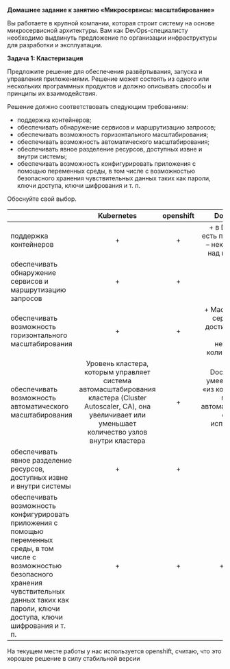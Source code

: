**Домашнее задание к занятию «Микросервисы: масштабирование»**

Вы работаете в крупной компании, которая строит систему на основе микросервисной архитектуры. Вам как DevOps-специалисту
необходимо выдвинуть предложение по организации инфраструктуры для разработки и эксплуатации.

**Задача 1: Кластеризация**

Предложите решение для обеспечения развёртывания, запуска и управления приложениями. Решение может состоять из одного 
или нескольких программных продуктов и должно описывать способы и принципы их взаимодействия.

Решение должно соответствовать следующим требованиям:

* поддержка контейнеров;
* обеспечивать обнаружение сервисов и маршрутизацию запросов;
* обеспечивать возможность горизонтального масштабирования;
* обеспечивать возможность автоматического масштабирования;
* обеспечивать явное разделение ресурсов, доступных извне и внутри системы;
* обеспечивать возможность конфигурировать приложения с помощью переменных среды, в том числе с возможностью 
безопасного хранения чувствительных данных таких как пароли, ключи доступа, ключи шифрования и т. п.

Обоснуйте свой выбор.

|      | Kubernetes | openshift |                                                    Docker Swarm                                                     |
| ------------ |:----------:|:---------:|:-------------------------------------------------------------------------------------------------------------------:|
| поддержка контейнеров   |     +      |     +     |                      + в Docker Swarm есть понятие сервиса – некая надстройка над контейнерами                      |
| обеспечивать обнаружение сервисов и маршрутизацию запросов|     +      |     +     |                                                          +                                                          |
| обеспечивать возможность горизонтального масштабирования|     +      |     +     |            + Масштабирование сервиса Docker достигается за счет указания необходимого количества реплик             |
| обеспечивать возможность автоматического масштабирования| Уровень кластера, которым управляет система автомасштабирования кластера (Cluster Autoscaler, CA), она увеличивает или уменьшает количество узлов внутри кластера |     +     | Docker Swarm не умеет делать этого «из коробки». Можно построить автомасштабируемую систему с использованием Swarm. |
| обеспечивать явное разделение ресурсов, доступных извне и внутри системы|     +      |     +     |                                                          +                                                          |
| обеспечивать возможность конфигурировать приложения с помощью переменных среды, в том числе с возможностью безопасного хранения чувствительных данных таких как пароли, ключи доступа, ключи шифрования и т. п.|     +      |     +     |                                                     + .env файл                                                     |

На текущем месте работы у нас используется openshift, считаю, что это хорошее решение в силу стабильной версии 